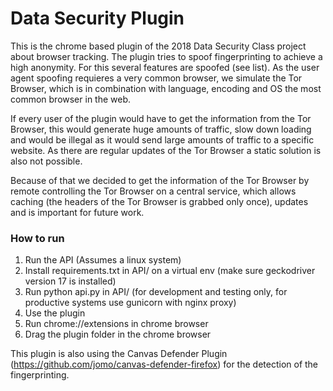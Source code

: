 # Data Security Plugin

This is the chrome based plugin of the 2018 Data Security Class project about browser tracking. The plugin tries to spoof fingerprinting to achieve a high anonymity. For this several features are spoofed (see list). As the user agent spoofing requieres a very common browser, we simulate the Tor Browser, which is in combination with language, encoding and OS the most common browser in the web. 

If every user of the plugin would have to get the information from the Tor Browser, this would generate huge amounts of traffic, slow down loading and would be illegal as it would send large amounts of traffic to a specific website. As there are regular updates of the Tor Browser a static solution is also not possible.

Because of that we decided to get the information of the Tor Browser by remote controlling the Tor Browser on a central service, which allows caching (the headers of the Tor Browser is grabbed only once), updates and is important for future work.

### How to run

1. Run the API (Assumes a linux system)
  1. Install requirements.txt in API/ on a virtual env (make sure geckodriver version 17 is installed)
  2. Run python api.py in API/ (for development and testing only, for productive systems use gunicorn with nginx proxy)
2. Use the plugin
 1. Run chrome://extensions in chrome browser
 2. Drag the plugin folder in the chrome browser


 This plugin is also using the Canvas Defender Plugin (https://github.com/jomo/canvas-defender-firefox) for the detection of the fingerprinting. 


